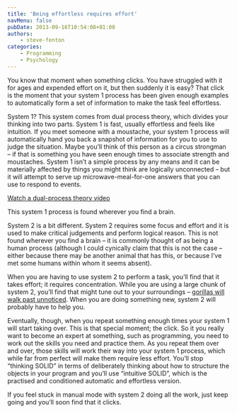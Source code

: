 ```yaml
---
title: 'Being effortless requires effort'
navMenu: false
pubDate: 2013-09-16T10:54:08+01:00
authors:
    - steve-fenton
categories:
    - Programming
    - Psychology
---
```


You know that moment when something clicks. You have struggled with it for ages and expended effort on it, but then suddenly it is easy? That click is the moment that your system 1 process has been given enough examples to automatically form a set of information to make the task feel effortless.

System 1? This system comes from dual process theory, which divides your thinking into two parts. System 1 is fast, usually effortless and feels like intuition. If you meet someone with a moustache, your system 1 process will automatically hand you back a snapshot of information for you to use to judge the situation. Maybe you’ll think of this person as a circus strongman – if that is something you have seen enough times to associate strength and moustaches. System 1 isn’t a simple process by any means and it can be materially affected by things you might think are logically unconnected – but it will attempt to serve up microwave-meal-for-one answers that you can use to respond to events.

[Watch a dual-process theory video](https://www.youtube.com/watch?v=KyM3d4gQGhM)

This system 1 process is found wherever you find a brain.

System 2 is a bit different. System 2 requires some focus and effort and it is used to make critical judgements and perform logical reason. This is not found wherever you find a brain – it is commonly thought of as being a human process (although I could cynically claim that this is not the case – either because there may be another animal that has this, or because I’ve met some humans within whom it seems absent).

When you are having to use system 2 to perform a task, you’ll find that it takes effort; it requires concentration. While you are using a large chunk of system 2, you’ll find that might tune out to your surroundings – [gorillas will walk past unnoticed](https://www.smithsonianmag.com/science-nature/but-did-you-see-the-gorilla-the-problem-with-inattentional-blindness-17339778/). When you are doing something new, system 2 will probably have to help you.

Eventually, though, when you repeat something enough times your system 1 will start taking over. This is that special moment; the click. So it you really want to become an expert at something, such as programming, you need to work out the skills you need and practice them. As you repeat them over and over, those skills will work their way into your system 1 process, which while far from perfect will make them require less effort. You’ll stop “thinking SOLID” in terms of deliberately thinking about how to structure the objects in your program and you’ll use “intuitive SOLID”, which is the practised and conditioned automatic and effortless version.

If you feel stuck in manual mode with system 2 doing all the work, just keep going and you’ll soon find that it clicks.